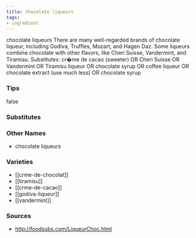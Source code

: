 ```yaml
---
title: chocolate liqueurs
tags:
- ingredient
---
```

chocolate liqueurs There are many well-regarded brands of chocolate liqueur, including Godiva, Truffles, Mozart, and Hagen Daz. Some liqueurs combine chocolate with other flavors, like Cheri Suisse, Vandermint, and Tiramisu. Substitutes: cr�me de cacao (sweeter) OR Cheri Suisse OR Vandermint OR Tiramisu liqueur OR chocolate syrup OR coffee liqueur OR chocolate extract (use much less) OR chocolate syrup

### Tips
false

### Substitutes


### Other Names

* chocolate liqueurs

### Varieties

* [[crme-de-chocolat]]
* [[tiramisu]]
* [[crme-de-cacao]]
* [[godiva-liqueur]]
* [[vandermint]]

### Sources
* http://foodsubs.com/LiqueurChoc.html
